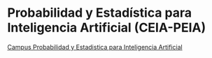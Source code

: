 # Probabilidad y Estadística para Inteligencia Artificial (CEIA-PEIA)

[Campus Probabilidad y Estadistica para Inteligencia Artificial ](https://campusposgrado.fi.uba.ar/course/view.php?id=261)
